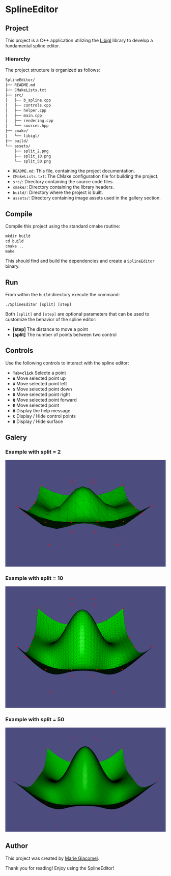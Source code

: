# SplineEditor

## Project

This project is a C++ application utilizing the [Libigl](https://libigl.github.io/) library to develop a fundamental spline editor.

### Hierarchy

The project structure is organized as follows:

```
SplineEditor/
├── README.md
├── CMakeLists.txt
├── src/
│   ├── b_spline.cpp
│   ├── controls.cpp
│   ├── helper.cpp
│   ├── main.cpp
│   ├── rendering.cpp
│   └── sources.hpp
├── cmake/
│   └── libigl/
├── build/
└── assets/
    ├── split_2.png
    ├── split_10.png
    └── split_50.png
```

- `README.md`: This file, containing the project documentation.
- `CMakeLists.txt`: The CMake configuration file for building the project.
- `src/`: Directory containing the source code files.
- `cmake/`: Directory containing the library headers.
- `build/`: Directory where the project is built.
- `assets/`: Directory containing image assets used in the gallery section.

## Compile

Compile this project using the standard cmake routine:

    mkdir build
    cd build
    cmake ..
    make

This should find and build the dependencies and create a `SplineEditor` binary.

## Run

From within the `build` directory execute the command:

    ./SplineEditor [split] [step]

Both `[split]` and `[step]` are optional parameters that can be used to customize the behavior of the spline editor:

- **[step]** The distance to move a point
- **[split]** The number of points between two control

## Controls

Use the following controls to interact with the spline editor:

- **`Tab+click`** Selecte a point
- **`W`** Move selected point up
- **`A`** Move selected point left
- **`S`** Move selected point down
- **`D`** Move selected point right
- **`Q`** Move selected point forward
- **`E`** Move selected point
- **`H`** Display the help message
- **`C`** Display / Hide control points
- **`B`** Display / Hide surface

## Galery

### Example with split = 2

![Example with split = 2](/assets/split_2.png)

### Example with split = 10

![Example with split = 10](/assets/split_10.png)

### Example with split = 50

![Example with split = 50](/assets/split_50.png)

## Author

This project was created by [Marie Giacomel](https://www.linkedin.com/in/marie-giacomel/).

Thank you for reading! Enjoy using the SplineEditor!
